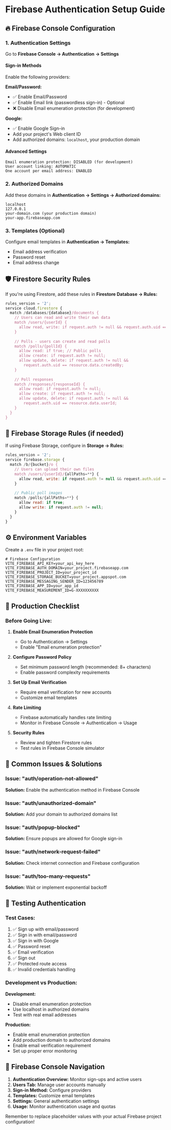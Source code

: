 # Firebase Authentication Setup Guide

## 🔥 Firebase Console Configuration

### 1. Authentication Settings

Go to **Firebase Console → Authentication → Settings**

#### Sign-in Methods
Enable the following providers:

**Email/Password:**
- ✅ Enable Email/Password
- ✅ Enable Email link (passwordless sign-in) - Optional
- ❌ Disable Email enumeration protection (for development)

**Google:**
- ✅ Enable Google Sign-in
- Add your project's Web client ID
- Add authorized domains: `localhost`, your production domain

#### Advanced Settings
```
Email enumeration protection: DISABLED (for development)
User account linking: AUTOMATIC
One account per email address: ENABLED
```

### 2. Authorized Domains

Add these domains in **Authentication → Settings → Authorized domains:**
```
localhost
127.0.0.1
your-domain.com (your production domain)
your-app.firebaseapp.com
```

### 3. Templates (Optional)

Configure email templates in **Authentication → Templates:**
- Email address verification
- Password reset
- Email address change

## 🛡️ Firestore Security Rules

If you're using Firestore, add these rules in **Firestore Database → Rules:**

```javascript
rules_version = '2';
service cloud.firestore {
  match /databases/{database}/documents {
    // Users can read and write their own data
    match /users/{userId} {
      allow read, write: if request.auth != null && request.auth.uid == userId;
    }
    
    // Polls - users can create and read polls
    match /polls/{pollId} {
      allow read: if true; // Public polls
      allow create: if request.auth != null;
      allow update, delete: if request.auth != null && 
        request.auth.uid == resource.data.createdBy;
    }
    
    // Poll responses
    match /responses/{responseId} {
      allow read: if request.auth != null;
      allow create: if request.auth != null;
      allow update, delete: if request.auth != null && 
        request.auth.uid == resource.data.userId;
    }
  }
}
```

## 🔐 Firebase Storage Rules (if needed)

If using Firebase Storage, configure in **Storage → Rules:**

```javascript
rules_version = '2';
service firebase.storage {
  match /b/{bucket}/o {
    // Users can upload their own files
    match /users/{userId}/{allPaths=**} {
      allow read, write: if request.auth != null && request.auth.uid == userId;
    }
    
    // Public poll images
    match /polls/{allPaths=**} {
      allow read: if true;
      allow write: if request.auth != null;
    }
  }
}
```

## ⚙️ Environment Variables

Create a `.env` file in your project root:

```env
# Firebase Configuration
VITE_FIREBASE_API_KEY=your_api_key_here
VITE_FIREBASE_AUTH_DOMAIN=your_project.firebaseapp.com
VITE_FIREBASE_PROJECT_ID=your_project_id
VITE_FIREBASE_STORAGE_BUCKET=your_project.appspot.com
VITE_FIREBASE_MESSAGING_SENDER_ID=123456789
VITE_FIREBASE_APP_ID=your_app_id
VITE_FIREBASE_MEASUREMENT_ID=G-XXXXXXXXXX
```

## 🚀 Production Checklist

### Before Going Live:

1. **Enable Email Enumeration Protection**
   - Go to Authentication → Settings
   - Enable "Email enumeration protection"

2. **Configure Password Policy**
   - Set minimum password length (recommended: 8+ characters)
   - Enable password complexity requirements

3. **Set Up Email Verification**
   - Require email verification for new accounts
   - Customize email templates

4. **Rate Limiting**
   - Firebase automatically handles rate limiting
   - Monitor in Firebase Console → Authentication → Usage

5. **Security Rules**
   - Review and tighten Firestore rules
   - Test rules in Firebase Console simulator

## 🔧 Common Issues & Solutions

### Issue: "auth/operation-not-allowed"
**Solution:** Enable the authentication method in Firebase Console

### Issue: "auth/unauthorized-domain"
**Solution:** Add your domain to authorized domains list

### Issue: "auth/popup-blocked"
**Solution:** Ensure popups are allowed for Google sign-in

### Issue: "auth/network-request-failed"
**Solution:** Check internet connection and Firebase configuration

### Issue: "auth/too-many-requests"
**Solution:** Wait or implement exponential backoff

## 📱 Testing Authentication

### Test Cases:
1. ✅ Sign up with email/password
2. ✅ Sign in with email/password
3. ✅ Sign in with Google
4. ✅ Password reset
5. ✅ Email verification
6. ✅ Sign out
7. ✅ Protected route access
8. ✅ Invalid credentials handling

### Development vs Production:

**Development:**
- Disable email enumeration protection
- Use localhost in authorized domains
- Test with real email addresses

**Production:**
- Enable email enumeration protection
- Add production domain to authorized domains
- Enable email verification requirement
- Set up proper error monitoring

## 🎯 Firebase Console Navigation

1. **Authentication Overview:** Monitor sign-ups and active users
2. **Users Tab:** Manage user accounts manually
3. **Sign-in Method:** Configure providers
4. **Templates:** Customize email templates
5. **Settings:** General authentication settings
6. **Usage:** Monitor authentication usage and quotas

Remember to replace placeholder values with your actual Firebase project configuration!